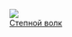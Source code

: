 ![](/books/literature_classics/Герман%20Гессе/Степной%20волк.jpg)  
[Степной волк](/books/literature_classics/Герман%20Гессе/Степной%20волк)
